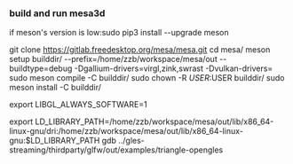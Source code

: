 ### build and run mesa3d


if meson's version is low:sudo pip3 install --upgrade meson


git clone https://gitlab.freedesktop.org/mesa/mesa.git
cd mesa/
meson setup builddir/ --prefix=/home/zzb/workspace/mesa/out --buildtype=debug -Dgallium-drivers=virgl,zink,swrast -Dvulkan-drivers=
sudo meson compile -C builddir/
sudo chown -R $USER:$USER builddir/
sudo meson install -C builddir/

export LIBGL_ALWAYS_SOFTWARE=1

export LD_LIBRARY_PATH=/home/zzb/workspace/mesa/out/lib/x86_64-linux-gnu/dri:/home/zzb/workspace/mesa/out/lib/x86_64-linux-gnu:$LD_LIBRARY_PATH
gdb ../gles-streaming/thirdparty/glfw/out/examples/triangle-opengles

